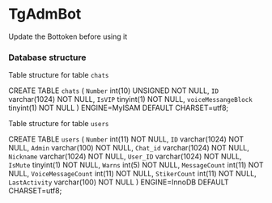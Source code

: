 # TgAdmBot
 Update the Bottoken before using it
 ### Database structure
Table structure for table `chats`

CREATE TABLE `chats` (
  `Number` int(10) UNSIGNED NOT NULL,
  `ID` varchar(1024) NOT NULL,
  `IsVIP` tinyint(1) NOT NULL,
  `voiceMessangeBlock` tinyint(1) NOT NULL
) ENGINE=MyISAM DEFAULT CHARSET=utf8;


Table structure for table `users`

CREATE TABLE `users` (
  `Number` int(11) NOT NULL,
  `ID` varchar(1024) NOT NULL,
  `Admin` varchar(100) NOT NULL,
  `Chat_id` varchar(1024) NOT NULL,
  `Nickname` varchar(1024) NOT NULL,
  `User_ID` varchar(1024) NOT NULL,
  `IsMute` tinyint(1) NOT NULL,
  `Warns` int(5) NOT NULL,
  `MessageCount` int(11) NOT NULL,
  `VoiceMessageCount` int(11) NOT NULL,
  `StikerCount` int(11) NOT NULL,
  `LastActivity` varchar(100) NOT NULL
) ENGINE=InnoDB DEFAULT CHARSET=utf8;
